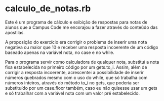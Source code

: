 # calculo_de_notas.rb
Este é um programa de cálculo e exibição de respostas para notas de alunos que a Campus Code me encorajou a fazer através do conteúdo das apostilas.

A proposição do exercício era corrigir o problema de inserir uma nota negativa ou maior que 10 e receber uma resposta incoerente de um código baseado apenas na variável nota, no case e no while.

Para o programa servir como calculadora de qualquer nota, substituí a nota fixa estabelecida no primeiro código por um gets.to_i. Assim, além de corrigir a resposta incoerente, acrescentei a possibilidade de inserir números quebrados mesmo com o uso do while, que só trabalha com números inteiros, através do método to_i no gets, que poderia ser substituído por um case.floor também, caso eu não quisesse usar um gets e só trabalhar com a variável nota com um valor pré estabelecido.


